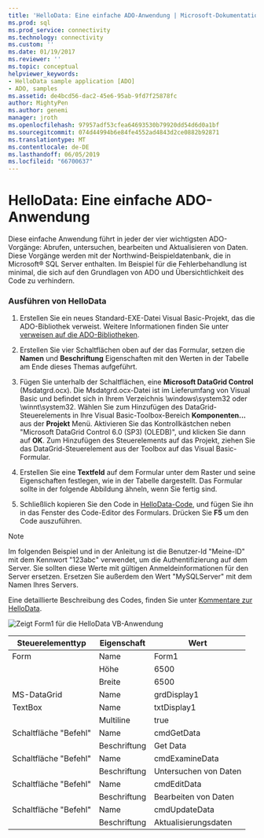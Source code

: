```yaml
---
title: 'HelloData: Eine einfache ADO-Anwendung | Microsoft-Dokumentation'
ms.prod: sql
ms.prod_service: connectivity
ms.technology: connectivity
ms.custom: ''
ms.date: 01/19/2017
ms.reviewer: ''
ms.topic: conceptual
helpviewer_keywords:
- HelloData sample application [ADO]
- ADO, samples
ms.assetid: de4bcd56-dac2-45e6-95ab-9fd7f25878fc
author: MightyPen
ms.author: genemi
manager: jroth
ms.openlocfilehash: 97957adf53cfea64693530b79920dd54d6d0a1bf
ms.sourcegitcommit: 074d44994b6e84fe4552ad4843d2ce0882b92871
ms.translationtype: MT
ms.contentlocale: de-DE
ms.lasthandoff: 06/05/2019
ms.locfileid: "66700637"
---
```

# <a name="hellodata-a-simple-ado-application"></a>HelloData: Eine einfache ADO-Anwendung
Diese einfache Anwendung führt in jeder der vier wichtigsten ADO-Vorgänge: Abrufen, untersuchen, bearbeiten und Aktualisieren von Daten. Diese Vorgänge werden mit der Northwind-Beispieldatenbank, die in Microsoft® SQL Server enthalten. Im Beispiel für die Fehlerbehandlung ist minimal, die sich auf den Grundlagen von ADO und Übersichtlichkeit des Code zu verhindern.  
  
### <a name="to-run-hellodata"></a>Ausführen von HelloData  
  
1.  Erstellen Sie ein neues Standard-EXE-Datei Visual Basic-Projekt, das die ADO-Bibliothek verweist. Weitere Informationen finden Sie unter [verweisen auf die ADO-Bibliotheken](../../../ado/guide/referencing-the-ado-libraries.md).  
  
2.  Erstellen Sie vier Schaltflächen oben auf der das Formular, setzen die **Namen** und **Beschriftung** Eigenschaften mit den Werten in der Tabelle am Ende dieses Themas aufgeführt.  
  
3.  Fügen Sie unterhalb der Schaltflächen, eine **Microsoft DataGrid Control** (Msdatgrd.ocx). Die Msdatgrd.ocx-Datei ist im Lieferumfang von Visual Basic und befindet sich in Ihrem Verzeichnis \windows\system32 oder \winnt\system32. Wählen Sie zum Hinzufügen des DataGrid-Steuerelements in Ihre Visual Basic-Toolbox-Bereich **Komponenten...**  aus der **Projekt** Menü. Aktivieren Sie das Kontrollkästchen neben "Microsoft DataGrid Control 6.0 (SP3) (OLEDB)", und klicken Sie dann auf **OK**. Zum Hinzufügen des Steuerelements auf das Projekt, ziehen Sie das DataGrid-Steuerelement aus der Toolbox auf das Visual Basic-Formular.  
  
4.  Erstellen Sie eine **Textfeld** auf dem Formular unter dem Raster und seine Eigenschaften festlegen, wie in der Tabelle dargestellt. Das Formular sollte in der folgende Abbildung ähneln, wenn Sie fertig sind.  
  
5.  Schließlich kopieren Sie den Code in [HelloData-Code](../../../ado/guide/data/hellodata-code.md), und fügen Sie ihn in das Fenster des Code-Editor des Formulars. Drücken Sie **F5** um den Code auszuführen.  
  
> [!NOTE]
>  Im folgenden Beispiel und in der Anleitung ist die Benutzer-Id "Meine-ID" mit dem Kennwort "123abc" verwendet, um die Authentifizierung auf dem Server. Sie sollten diese Werte mit gültigen Anmeldeinformationen für den Server ersetzen. Ersetzen Sie außerdem den Wert "MySQLServer" mit dem Namen Ihres Servers.  
  
 Eine detaillierte Beschreibung des Codes, finden Sie unter [Kommentare zur HelloData](../../../ado/guide/data/comments-on-hellodata.md).  
  
 ![Zeigt Form1 für die HelloData VB-Anwendung](../../../ado/guide/data/media/hellodata.gif "HelloData")  
  
|Steuerelementtyp|Eigenschaft|Wert|  
|------------------|--------------|-----------|  
|Form|Name|Form1|  
||Höhe|6500|  
||Breite|6500|  
|MS-DataGrid|Name|grdDisplay1|  
|TextBox|Name|txtDisplay1|  
||Multiline|true|  
|Schaltfläche "Befehl"|Name|cmdGetData|  
||Beschriftung|Get Data|  
|Schaltfläche "Befehl"|Name|cmdExamineData|  
||Beschriftung|Untersuchen von Daten|  
|Schaltfläche "Befehl"|Name|cmdEditData|  
||Beschriftung|Bearbeiten von Daten|  
|Schaltfläche "Befehl"|Name|cmdUpdateData|  
||Beschriftung|Aktualisierungsdaten|
